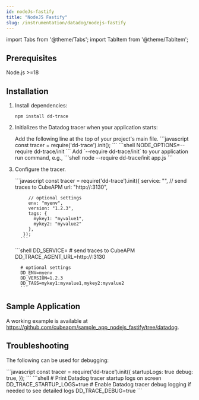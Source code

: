 ```yaml
---
id: nodeJs-fastify
title: "NodeJS Fastify"
slug: /instrumentation/datadog/nodejs-fastify
---
```


import Tabs from '@theme/Tabs';
import TabItem from '@theme/TabItem';

## Prerequisites

Node.js >=18

## Installation

1. Install dependencies:

   ```shell
   npm install dd-trace
   ```

2. Initializes the Datadog tracer when your application starts:
   
   <Tabs>
      <TabItem value="code" label="Code">
         Add the following line at the top of your project's main file.
         ```javascript
         const tracer = require('dd-trace').init();
         ```
      </TabItem>   
      <TabItem value="env" label="Environment Variables">
         ```shell
         NODE_OPTIONS=--require dd-trace/init
         ```
      </TabItem>
      <TabItem value="cmd" label="Startup Command">
         Add `--require dd-trace/init` to your application run command, e.g.,
         ```shell
         node --require dd-trace/init app.js
         ```
      </TabItem>
   </Tabs>

1. Configure the tracer.

   <Tabs>
      <TabItem value="env" label="Code">
         ```javascript
          const tracer = require('dd-trace').init({
            service: "<app_name>",
            // send traces to CubeAPM
            url: "http://<ip_address_of_cubeapm_server>:3130",

            // optional settings
            env: "myenv",
            version: "1.2.3",
            tags: {
              mykey1: "myvalue1",
              mykey2: "myvalue2"
            },
          });
         ```
      </TabItem>
      <TabItem value="file" label="Environment Variables">
         ```shell
         DD_SERVICE=<app_name>
         # send traces to CubeAPM
         DD_TRACE_AGENT_URL=http://<ip_address_of_cubeapm_server>:3130

         # optional settings
         DD_ENV=myenv
         DD_VERSION=1.2.3
         DD_TAGS=mykey1:myvalue1,mykey2:myvalue2
         ```
      </TabItem>
   </Tabs>

## Sample Application

A working example is available at https://github.com/cubeapm/sample_app_nodejs_fastify/tree/datadog.

## Troubleshooting

The following can be used for debugging:

   <Tabs>
      <TabItem value="env" label="Code">
         ```javascript
          const tracer = require('dd-trace').init({
            startupLogs: true
            debug: true,
          });
         ```
      </TabItem>
      <TabItem value="file" label="Environment Variables">
         ```shell
         # Print Datadog tracer startup logs on screen
         DD_TRACE_STARTUP_LOGS=true
         # Enable Datadog tracer debug logging if needed to see detailed logs
         DD_TRACE_DEBUG=true
         ```
      </TabItem>
   </Tabs>
